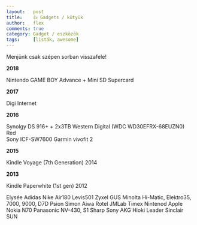 ```yaml
---
layout:   post
title:    👍 Gadgets / kütyük
author:   flex
comments: true
category: Gadget / eszközök
tags:     [listák, awesome]
---
```


Menjünk csak szépen sorban visszafele!

**2018**

Nintendo GAME BOY Advance + Mini SD Supercard

**2017**

Digi Internet

**2016**

Synolgy DS 916+ + 2x3TB Western Digital (WDC WD30EFRX-68EUZN0) Red  
Sony ICF-SW7600
Garmin vivofit 2

**2015**

Kindle Voyage (7th Generation) 2014

**2013**

Kindle Paperwhite (1st gen) 2012

Elysée
Adidas
Nike Air180
Levis501
Zyxel
GUS
Minolta Hi-Matic, Elektro35, 7000, 9000, D7D
Psion
Simon
Aiwa
Rotel
JMLab
Timex
Nintenod
Apple
Nokia N70
Panasonic NV-430, S1
Sharp
Sony
AKG
Hioki
Leader
Sinclair
SUN

